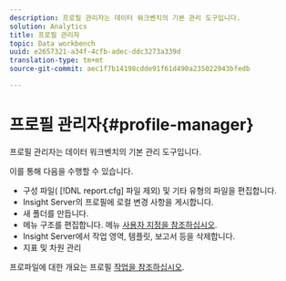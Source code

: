 ```yaml
---
description: 프로필 관리자는 데이터 워크벤치의 기본 관리 도구입니다.
solution: Analytics
title: 프로필 관리자
topic: Data workbench
uuid: e2657321-a34f-4cfb-adec-ddc3273a339d
translation-type: tm+mt
source-git-commit: aec1f7b14198cdde91f61d490a235022943bfedb

---
```



# 프로필 관리자{#profile-manager}

프로필 관리자는 데이터 워크벤치의 기본 관리 도구입니다.

이를 통해 다음을 수행할 수 있습니다.

* 구성 파일( [!DNL report.cfg] 파일 제외) 및 기타 유형의 파일을 편집합니다.
* Insight Server의 프로필에 로컬 변경 사항을 게시합니다.
* 새 폴더를 만듭니다.
* 메뉴 구조를 편집합니다. 메뉴 [사용자 지정을 참조하십시오](../../../../home/c-get-started/c-intf-anlys-ftrs/c-ctm-menus/c-ctm-menus.md#concept-93d4c09cb7f34cd293b7b64fba1cf894).
* Insight Server에서 작업 영역, 템플릿, 보고서 등을 삭제합니다.
* 지표 및 차원 관리

프로파일에 대한 개요는 프로필 [작업을 참조하십시오](../../../../home/c-get-started/c-work-prof.md#concept-57ff43db95a34e83a39f819c7e6e42e1).
